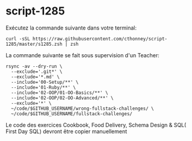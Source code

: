# script-1285

Exécutez la commande suivante dans votre terminal:

```curl -sSL https://raw.githubusercontent.com/cthonney/script-1285/master/s1285.zsh | zsh```

La commande suivante se fait sous supervision d'un Teacher:
```
rsync -av --dry-run \
  --exclude='.git*' \
  --exclude='*.md' \
  --include='00-Setup/**' \
  --include='01-Ruby/**' \
  --include='02-OOP/01-OO-Basics/**' \
  --include='02-OOP/02-OO-Advanced/**' \
  --exclude='*' \
  ~/code/$GITHUB_USERNAME/wrong-fullstack-challenges/ \
  ~/code/$GITHUB_USERNAME/fullstack-challenges/
```

Le code des exercices Cookbook, Food Delivery, Schema Design & SQL( First Day SQL) devront être copier manuellement 
